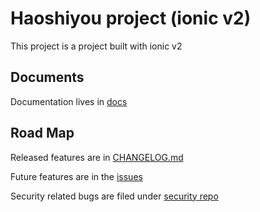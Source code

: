 # Haoshiyou project (ionic v2)

This project is a project built with ionic v2

## Documents

Documentation lives in [docs](docs)

## Road Map

Released features are in [CHANGELOG.md](CHANGELOG.md)

Future features are in the 
[issues](https://github.com/xinbenlv/rent.zzn.im/issues)

Security related bugs are filed under 
[security repo](https://github.com/xinbenlv/haoshiyou-security/issues)